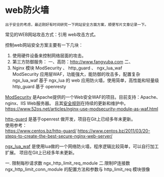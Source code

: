 # web防火墙
    出于安全的考虑，最近刚好有时间研究一下网站安全方面方案，顺便写片文章记录一下。

常见的WEB网站攻击方式：引用 web攻击方式。

控制web网站安全方案主要有一下几块：<br>
1. 使用硬件设备来控制网络层面的攻击。
2. 第三方防御服务：
    一、高防：http://www.fangyuba.com
    二、
2. Nginx 模块 ModSecurity 、 http_guard 、 ngx_lua_waf <br>
  ModSecurity 应用层WAF，功能强大，能防御的攻击多，配置复杂
  ngx_lua_waf 基于 ngx_lua 的 web 应用防火墙，使用简单，高性能和轻量级
  http_guard 基于 openresty

[ModSecurity](https://www.modsecurity.org) 是Apache提供的一个Web安全WAF的项目。目前支持：Apache、nginx、IIS Web服务器。
且其[安全规则](https://www.modsecurity.org/crs/)在持续的更新和维护中。
https://www.52os.net/articles/nginx-use-modsecurity-module-as-waf.html

[http-guard](https://github.com/centos-bz/HttpGuard) 是基于openrest 做开发，项目在Git上已经多年未更新。<br>
使用参考：<br>
https://www.centos.bz/http-guard/
https://www.centos.bz/2011/03/20-steps-to-create-the-best-secure-nginx-web-server/

[ngx_lua_waf](https://github.com/loveshell/ngx_lua_waf) 是使用lua做的一个网络防火墙，程序逻辑比较简单，可以自行加工扩展。
项目在Git上已经多年未更新。<br>

一. 限制每秒请求数
ngx_http_limit_req_module
二.限制IP连接数
ngx_http_limit_conn_module 的配置方法和参数与 http_limit_req 模块很像

